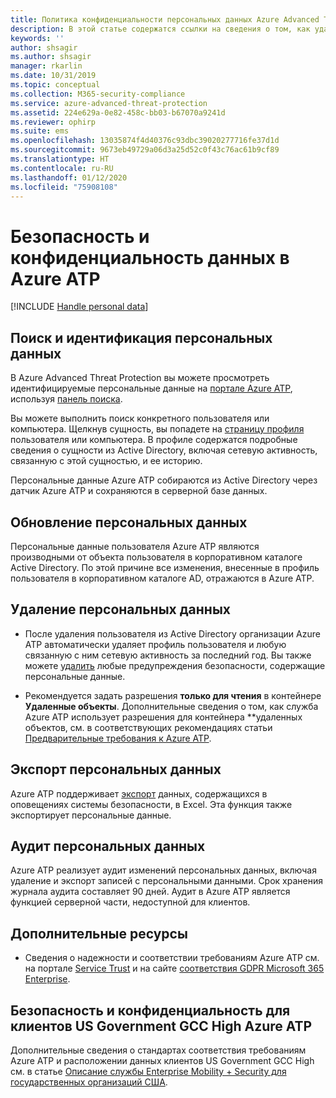 ```yaml
---
title: Политика конфиденциальности персональных данных Azure Advanced Threat Protection | Документация Майкрософт
description: В этой статье содержатся ссылки на сведения о том, как удалить персональные данные из Azure ATP.
keywords: ''
author: shsagir
ms.author: shsagir
manager: rkarlin
ms.date: 10/31/2019
ms.topic: conceptual
ms.collection: M365-security-compliance
ms.service: azure-advanced-threat-protection
ms.assetid: 224e629a-0e82-458c-bb03-b67070a9241d
ms.reviewer: ophirp
ms.suite: ems
ms.openlocfilehash: 13035874f4d40376c93dbc39020277716fe37d1d
ms.sourcegitcommit: 9673eb49729a06d3a25d52c0f43c76ac61b9cf89
ms.translationtype: HT
ms.contentlocale: ru-RU
ms.lasthandoff: 01/12/2020
ms.locfileid: "75908108"
---
```

# <a name="azure-atp-data-security-and-privacy"></a>Безопасность и конфиденциальность данных в Azure ATP

[!INCLUDE [Handle personal data](../includes/gdpr-intro-sentence.md)]

## <a name="search-for-and-identify-personal-data"></a>Поиск и идентификация персональных данных 

В Azure Advanced Threat Protection вы можете просмотреть идентифицируемые персональные данные на [портале Azure ATP](workspace-portal.md), используя [панель поиска](workspace-portal.md#search-bar). 

Вы можете выполнить поиск конкретного пользователя или компьютера. Щелкнув сущность, вы попадете на [страницу профиля](entity-profiles.md) пользователя или компьютера. В профиле содержатся подробные сведения о сущности из Active Directory, включая сетевую активность, связанную с этой сущностью, и ее историю.

Персональные данные Azure ATP собираются из Active Directory через датчик Azure ATP и сохраняются в серверной базе данных.

## <a name="update-personal-data"></a>Обновление персональных данных 

Персональные данные пользователя Azure ATP являются производными от объекта пользователя в корпоративном каталоге Active Directory. По этой причине все изменения, внесенные в профиль пользователя в корпоративном каталоге AD, отражаются в Azure ATP.


## <a name="delete-personal-data"></a>Удаление персональных данных 

- После удаления пользователя из Active Directory организации Azure ATP автоматически удаляет профиль пользователя и любую связанную с ним сетевую активность за последний год. Вы также можете [удалить](working-with-suspicious-activities.md#review-suspicious-activities-on-the-attack-time-line) любые предупреждения безопасности, содержащие персональные данные. 

- Рекомендуется задать разрешения **только для чтения** в контейнере **Удаленные объекты**. Дополнительные сведения о том, как служба Azure ATP использует разрешения для контейнера **удаленных объектов, см. в соответствующих рекомендациях статьи [Предварительные требования к Azure ATP](https://docs.microsoft.com/azure-advanced-threat-protection/atp-prerequisites#before-you-start).

## <a name="export-personal-data"></a>Экспорт персональных данных 

Azure ATP поддерживает [экспорт](working-with-suspicious-activities.md#review-suspicious-activities-on-the-attack-time-line) данных, содержащихся в оповещениях системы безопасности, в Excel. Эта функция также экспортирует персональные данные. 
 
## <a name="audit-personal-data"></a>Аудит персональных данных

Azure ATP реализует аудит изменений персональных данных, включая удаление и экспорт записей с персональными данными. Срок хранения журнала аудита составляет 90 дней. Аудит в Azure ATP является функцией серверной части, недоступной для клиентов.
 
## <a name="additional-resources"></a>Дополнительные ресурсы

- Сведения о надежности и соответствии требованиям Azure ATP см. на портале [Service Trust](https://servicetrust.microsoft.com/ViewPage/GDPRGetStarted) и на сайте [соответствия GDPR Microsoft 365 Enterprise](https://docs.microsoft.com/microsoft-365/compliance/compliance-solutions-overview).

## <a name="security-and-privacy-for-azure-atp-us-government-gcc-high-customers"></a>Безопасность и конфиденциальность для клиентов US Government GCC High Azure ATP 
Дополнительные сведения о стандартах соответствия требованиям Azure ATP и расположении данных клиентов US Government GCC High см. в статье [Описание службы Enterprise Mobility + Security для государственных организаций США](https://docs.microsoft.com/enterprise-mobility-security/solutions/ems-govt-service-description). 